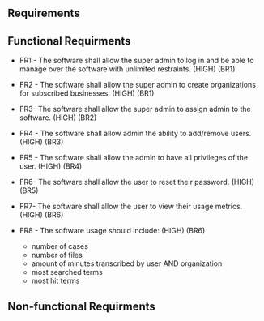 ## Requirements

## Functional Requirments

* FR1 - The software shall allow the super admin to log in and be able to manage over the software with unlimited restraints.  (HIGH) (BR1)

* FR2 - The software shall allow the super admin to create organizations for subscribed businesses. (HIGH) (BR1)

* FR3- The software shall allow the super admin to assign admin to the software. (HIGH) (BR2)

* FR4 - The software shall allow admin the ability to add/remove users. (HIGH) (BR3)

* FR5 - The software shall allow the admin to have all privileges of the user. (HIGH) (BR4)

* FR6- The software shall allow the user to reset their password. (HIGH) (BR5)

* FR7- The software shall allow the user to view their usage metrics. (HIGH) (BR6)

* FR8 - The software usage should include: (HIGH) (BR6)
    * number of cases
    * number of files
    * amount of minutes transcribed by user AND organization
    * most searched terms 
    * most hit terms
    



## Non-functional Requirments
